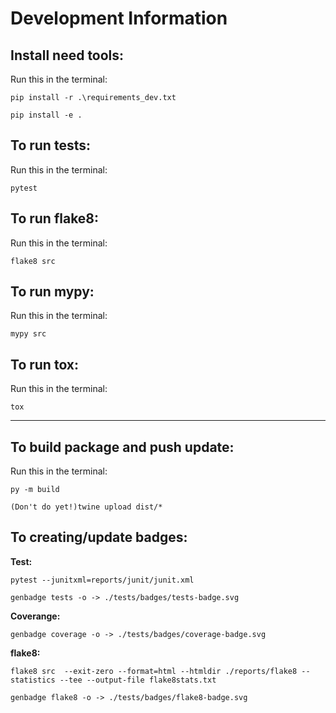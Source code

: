 # Development Information

## Install need tools:
Run this in the terminal:

`pip install -r .\requirements_dev.txt`

`pip install -e .`

## To run tests:
Run this in the terminal:

`pytest`


## To run flake8:
Run this in the terminal:

`flake8 src`


## To run mypy:
Run this in the terminal:

`mypy src`

## To run tox:
Run this in the terminal:

`tox`

---
## To build package and push update:
Run this in the terminal:

`py -m build`

`(Don't do yet!)twine upload dist/*` 

## To creating/update badges:

**Test:**

`pytest --junitxml=reports/junit/junit.xml`

`genbadge tests -o -> ./tests/badges/tests-badge.svg`

**Coverange:**

`genbadge coverage -o -> ./tests/badges/coverage-badge.svg`

**flake8:**

`flake8 src  --exit-zero --format=html --htmldir ./reports/flake8 --statistics --tee --output-file flake8stats.txt`

`genbadge flake8 -o -> ./tests/badges/flake8-badge.svg`


